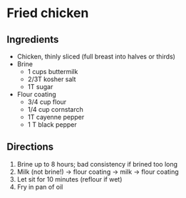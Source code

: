 Fried chicken
=============

Ingredients
-----------

- Chicken, thinly sliced (full breast into halves or thirds)
- Brine
    - 1 cups buttermilk
    - 2/3T kosher salt
    - 1T sugar
- Flour coating
    - 3/4 cup flour
    - 1/4 cup cornstarch
    - 1T cayenne pepper
    - 1 T black pepper

Directions
----------

1. Brine up to 8 hours; bad consistency if brined too long
2. Milk (not brine!) -> flour coating -> milk -> flour coating
3. Let sit for 10 minutes (reflour if wet)
4. Fry in pan of oil

